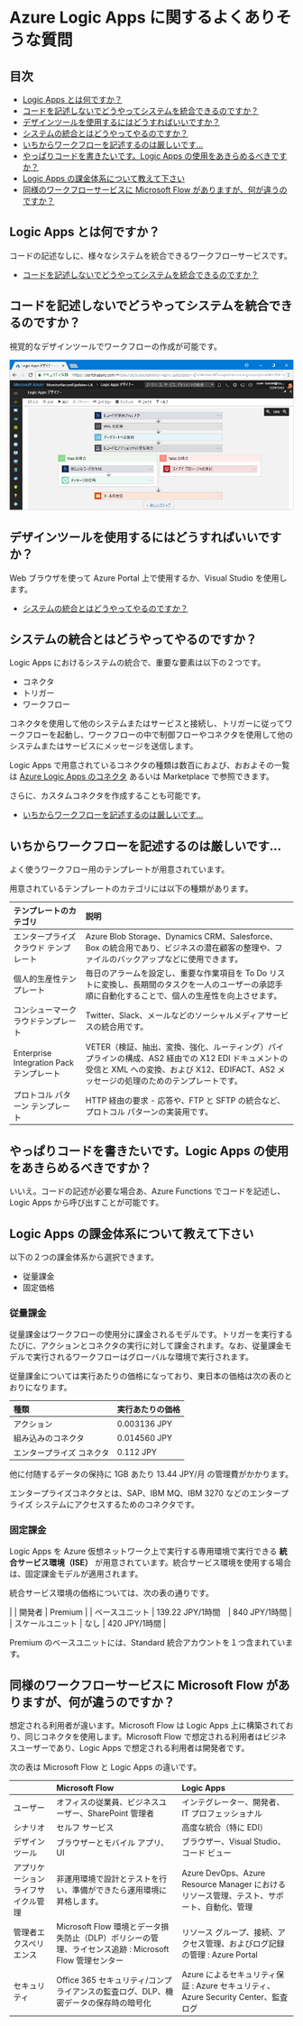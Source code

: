 # Azure Logic Apps に関するよくありそうな質問

## 目次

- [Logic Apps とは何ですか？](#q-about)
- [コードを記述しないでどうやってシステムを統合できるのですか？](#q-about2)
- [デザインツールを使用するにはどうすればいいですか？](#q-design-tool)
- [システムの統合とはどうやってやるのですか？](#q-integration)
- [いちからワークフローを記述するのは厳しいです…](#q-template)
- [やっぱりコードを書きたいです。Logic Apps の使用をあきらめるべきですか？](#q-functions)
- [Logic Apps の課金体系について教えて下さい](#q-price)
- [同様のワークフローサービスに Microsoft Flow がありますが、何が違うのですか？](#q-flow)

## <a id="q-about">Logic Apps とは何ですか？</a>

コードの記述なしに、様々なシステムを統合できるワークフローサービスです。

- [コードを記述しないでどうやってシステムを統合できるのですか？](#q-about2)
## <a id="q-about">コードを記述しないでどうやってシステムを統合できるのですか？</a>

視覚的なデザインツールでワークフローの作成が可能です。

![Logic Apps デザインツール](azure-logic-apps-overview.png)

## <a id="q-design-tool">デザインツールを使用するにはどうすればいいですか？</a>

Web ブラウザを使って Azure Portal 上で使用するか、Visual Studio を使用します。

- [システムの統合とはどうやってやるのですか？](#q-integration)

## <a id="q-integration">システムの統合とはどうやってやるのですか？</a>

Logic Apps におけるシステムの統合で、重要な要素は以下の２つです。

- コネクタ
- トリガー
- ワークフロー

コネクタを使用して他のシステムまたはサービスと接続し、トリガーに従ってワークフローを起動し、ワークフローの中で制御フローやコネクタを使用して他のシステムまたはサービスにメッセージを送信します。

Logic Apps で用意されているコネクタの種類は数百におよび、おおよその一覧は [Azure Logic Apps のコネクタ](https://docs.microsoft.com/ja-jp/connectors/) あるいは Marketplace で参照できます。

さらに、カスタムコネクタを作成することも可能です。

- [いちからワークフローを記述するのは厳しいです…](#q-template)
## <a id="q-template">いちからワークフローを記述するのは厳しいです…</a>

よく使うワークフロー用のテンプレートが用意されています。

用意されているテンプレートのカテゴリには以下の種類があります。

| テンプレートのカテゴリ | 説明  |
| :---------------- | :------- |
| エンタープライズ クラウド テンプレート | Azure Blob Storage、Dynamics CRM、Salesforce、Box の統合用であり、ビジネスの潜在顧客の整理や、ファイルのバックアップなどに使用できます。 |
| 個人的生産性テンプレート | 毎日のアラームを設定し、重要な作業項目を To Do リストに変換し、長期間のタスクを一人のユーザーの承認手順に自動化することで、個人の生産性を向上させます。 |
| コンシューマークラウドテンプレート | Twitter、Slack、メールなどのソーシャルメディアサービスの統合用です。 |
| Enterprise Integration Pack テンプレート | VETER（検証、抽出、変換、強化、ルーティング）パイプラインの構成、AS2 経由での X12 EDI ドキュメントの受信と XML への変換、および X12、EDIFACT、AS2 メッセージの処理のためのテンプレートです。 |
| プロトコル パターン テンプレート | HTTP 経由の要求 - 応答や、FTP と SFTP の統合など、プロトコル パターンの実装用です。 |

## <a id="q-functions">やっぱりコードを書きたいです。Logic Apps の使用をあきらめるべきですか？</a>

いいえ。コードの記述が必要な場合あ、Azure Functions でコードを記述し、Logic Apps から呼び出すことが可能です。

## <a id="q-price">Logic Apps の課金体系について教えて下さい</a>

以下の２つの課金体系から選択できます。

- 従量課金
- 固定価格

### 従量課金

従量課金はワークフローの使用分に課金されるモデルです。トリガーを実行するたびに、アクションとコネクタの実行に対して課金されます。なお、従量課金モデルで実行されるワークフローはグローバルな環境で実行されます。

従量課金については実行あたりの価格になっており、東日本の価格は次の表のとおりになります。

| 種類 | 実行あたりの価格 |
| :---- | :------------ |
| アクション | 0.003136 JPY |
| 組み込みのコネクタ | 0.014560 JPY |
| エンタープライズ コネクタ | 0.112 JPY |

他に付随するデータの保持に 1GB あたり 13.44 JPY/月 の管理費がかかります。

エンタープライズコネクタとは、SAP、IBM MQ、IBM 3270 などのエンタープライズ システムにアクセスするためのコネクタです。

### 固定課金

Logic Apps を Azure 仮想ネットワーク上で実行する専用環境で実行できる **統合サービス環境（ISE）** が用意されています。統合サービス環境を使用する場合は、固定課金モデルが適用されます。

統合サービス環境の価格については、次の表の通りです。

|   | 開発者 | Premium |
| ベースユニット | 139.22 JPY/1時間　| 840 JPY/1時間 |
| スケールユニット | なし | 420 JPY/1時間 |

Premium のベースユニットには、Standard 統合アカウントを１つ含まれています。

## <a id="q-flow">同様のワークフローサービスに Microsoft Flow がありますが、何が違うのですか？</a>

想定される利用者が違います。Microsoft Flow は Logic Apps 上に構築されており、同じコネクタを使用します。Microsoft Flow で想定される利用者はビジネスユーザーであり、Logic Apps で想定される利用者は開発者です。

次の表は Microsoft Flow と Logic Apps の違いです。

|  | Microsoft Flow | Logic Apps |
| :------ | :---------- | :---------------- |
| ユーザー | オフィスの従業員、ビジネスユーザー、SharePoint 管理者 | インテグレーター、開発者、IT プロフェッショナル |
| シナリオ | セルフ サービス | 高度な統合（特に EDI） |
| デザイン ツール | ブラウザーとモバイル アプリ、UI | ブラウザー、Visual Studio、コード ビュー |A
| アプリケーションライフサイクル管理 | 非運用環境で設計とテストを行い、準備ができたら運用環境に昇格します。 | Azure DevOps、Azure Resource Manager におけるリソース管理、テスト、サポート、自動化、管理 |
| 管理者エクスペリエンス | Microsoft Flow 環境とデータ損失防止（DLP）ポリシーの管理、ライセンス追跡 : Microsoft Flow 管理センター | リソース グループ、接続、アクセス管理、およびログ記録の管理 : Azure Portal |
| セキュリティ | Office 365 セキュリティ/コンプライアンスの監査ログ、DLP、機密データの保存時の暗号化 | Azure によるセキュリティ保証 : Azure セキュリティ、Azure Security Center、監査ログ |
